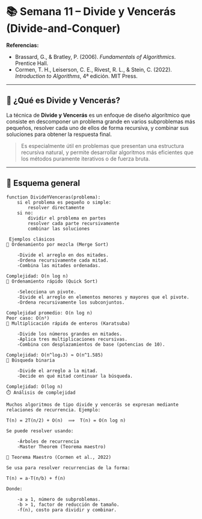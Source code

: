 # 📚 Semana 11 – Divide y Vencerás (Divide-and-Conquer)

**Referencias:**
- Brassard, G., & Bratley, P. (2006). *Fundamentals of Algorithmics*. Prentice Hall.
- Cormen, T. H., Leiserson, C. E., Rivest, R. L., & Stein, C. (2022). *Introduction to Algorithms*, 4ª edición. MIT Press.

---

## 🧠 ¿Qué es Divide y Vencerás?

La técnica de **Divide y Vencerás** es un enfoque de diseño algorítmico que consiste en descomponer un problema grande en varios subproblemas más pequeños, resolver cada uno de ellos de forma recursiva, y combinar sus soluciones para obtener la respuesta final.

> Es especialmente útil en problemas que presentan una estructura recursiva natural, y permite desarrollar algoritmos más eficientes que los métodos puramente iterativos o de fuerza bruta.

---

## 🔧 Esquema general

```plaintext
function DivideYVenceras(problema):
    si el problema es pequeño o simple:
        resolver directamente
    si no:
        dividir el problema en partes
        resolver cada parte recursivamente
        combinar las soluciones

 Ejemplos clásicos
📍 Ordenamiento por mezcla (Merge Sort)

    -Divide el arreglo en dos mitades.
    -Ordena recursivamente cada mitad.
    -Combina las mitades ordenadas.

Complejidad: O(n log n)
📍 Ordenamiento rápido (Quick Sort)

    -Selecciona un pivote.
    -Divide el arreglo en elementos menores y mayores que el pivote.
    -Ordena recursivamente los subconjuntos.

Complejidad promedio: O(n log n)
Peor caso: O(n²)
📍 Multiplicación rápida de enteros (Karatsuba)

    -Divide los números grandes en mitades.
    -Aplica tres multiplicaciones recursivas.
    -Combina con desplazamientos de base (potencias de 10).

Complejidad: O(n^log₂3) ≈ O(n^1.585)
📍 Búsqueda binaria

    -Divide el arreglo a la mitad.
    -Decide en qué mitad continuar la búsqueda.

Complejidad: O(log n)
⏱️ Análisis de complejidad

Muchos algoritmos de tipo divide y vencerás se expresan mediante relaciones de recurrencia. Ejemplo:

T(n) = 2T(n/2) + O(n)  ⟹  T(n) = O(n log n)

Se puede resolver usando:

    -Árboles de recurrencia
    -Master Theorem (Teorema maestro)

📘 Teorema Maestro (Cormen et al., 2022)

Se usa para resolver recurrencias de la forma:

T(n) = a·T(n/b) + f(n)

Donde:

    -a ≥ 1, número de subproblemas.
    -b > 1, factor de reducción de tamaño.
    -f(n), costo para dividir y combinar.